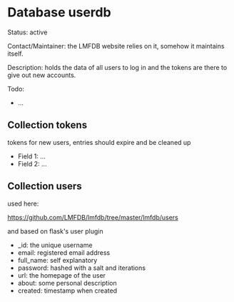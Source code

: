 # Database userdb

Status: active

Contact/Maintainer: the LMFDB website relies on it,
somehow it maintains itself.

Description: holds the data of all users to log in and the tokens
are there to give out new accounts.

Todo:
* ...


## Collection tokens

tokens for new users, entries should expire and be cleaned up

* Field 1: ...
* Field 2: ...

## Collection users

used here:

https://github.com/LMFDB/lmfdb/tree/master/lmfdb/users

and based on flask's user plugin

* _id: the unique username
* email: registered email address
* full_name: self explanatory
* password: hashed with a salt and iterations
* url: the homepage of the user
* about: some personal description
* created: timestamp when created

